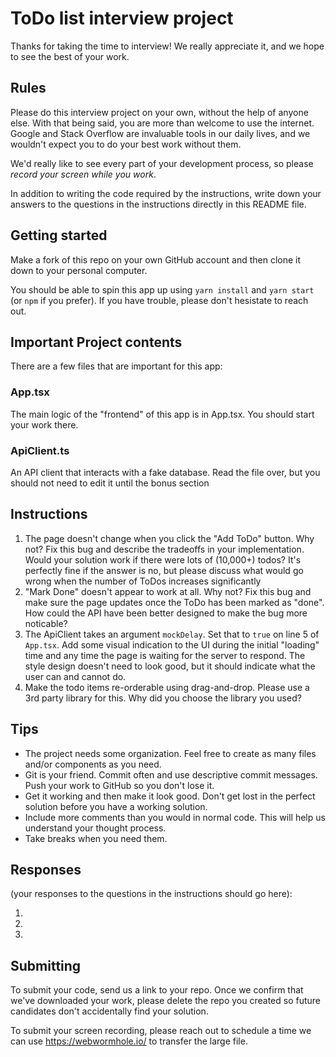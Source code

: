 # ToDo list interview project

Thanks for taking the time to interview! We really appreciate it, and we hope to see the best of your work.

## Rules

Please do this interview project on your own, without the help of anyone else.
With that being said, you are more than welcome to use the internet.
Google and Stack Overflow are invaluable tools in our daily lives, and we wouldn't expect you to do your best work without them.

We'd really like to see every part of your development process, so please _record your screen while you work_.

In addition to writing the code required by the instructions, write down your answers to the questions in the instructions directly in this README file.

## Getting started

Make a fork of this repo on your own GitHub account and then clone it down to your personal computer.

You should be able to spin this app up using `yarn install` and `yarn start` (or `npm` if you prefer).
If you have trouble, please don't hesistate to reach out.

## Important Project contents

There are a few files that are important for this app:

### App.tsx

The main logic of the "frontend" of this app is in App.tsx. You should start your work there.

### ApiClient.ts

An API client that interacts with a fake database. Read the file over, but you should not need to edit it until the bonus section

## Instructions

1. The page doesn't change when you click the "Add ToDo" button. Why not?
   Fix this bug and describe the tradeoffs in your implementation. Would your solution work if there were lots of (10,000+) todos?
   It's perfectly fine if the answer is no, but please discuss what would go wrong when the number of ToDos increases significantly
2. "Mark Done" doesn't appear to work at all. Why not?
   Fix this bug and make sure the page updates once the ToDo has been marked as "done".
   How could the API have been better designed to make the bug more noticable?
3. The ApiClient takes an argument `mockDelay`. Set that to `true` on line 5 of `App.tsx`.
   Add some visual indication to the UI during the initial "loading" time and any time the page is waiting for the server to respond.
   The style design doesn't need to look good, but it should indicate what the user can and cannot do.
4. Make the todo items re-orderable using drag-and-drop. Please use a 3rd party library for this. Why did you choose the library you used?

## Tips

- The project needs some organization. Feel free to create as many files and/or components as you need.
- Git is your friend. Commit often and use descriptive commit messages. Push your work to GitHub so you don't lose it.
- Get it working and then make it look good. Don't get lost in the perfect solution before you have a working solution.
- Include more comments than you would in normal code. This will help us understand your thought process.
- Take breaks when you need them.

## Responses

(your responses to the questions in the instructions should go here):

1.
2.
3.

## Submitting

To submit your code, send us a link to your repo.
Once we confirm that we've downloaded your work, please delete the repo you created so future candidates don't accidentally find your solution.

To submit your screen recording, please reach out to schedule a time we can use https://webwormhole.io/ to transfer the large file.

